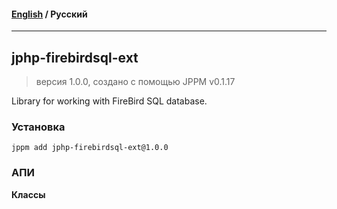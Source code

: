 #### [English](README.md) / **Русский**

---

## jphp-firebirdsql-ext
> версия 1.0.0, создано с помощью JPPM v0.1.17

Library for working with FireBird SQL database.

### Установка
```
jppm add jphp-firebirdsql-ext@1.0.0
```

### АПИ
**Классы**